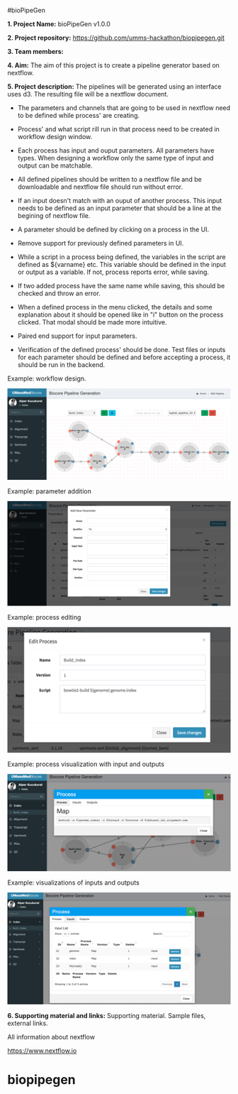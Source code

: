 #bioPipeGen

**1. Project Name:** 
bioPipeGen v1.0.0

**2. Project repository:** 
https://github.com/umms-hackathon/biopipegen.git

**3. Team members:**

**4. Aim:** 
The aim of this project is to create a pipeline generator based on nextflow.

**5. Project description:**
The pipelines will be generated using an interface uses d3. The resulting file will be a nextflow document.

* The parameters and channels that are going to be used in nextflow need to be defined while process' are creating.

* Process' and what script rill run in that process need to be created in workflow design window.

* Each process has input and ouput parameters. All parameters have types. When designing a workflow only the same type of input and output can be matchable. 

* All defined pipelines should be written to a nextflow file and be downloadable and nextflow file should run without error. 

* If an input doesn't match with an ouput of another process. This input needs to be defined as an input parameter that should be a line at the begining of nextflow file.   

* A parameter should be defined by clicking on a process in the UI.

* Remove support for previously defined parameters in UI. 

* While a script in a process being defined, the variables in the script are defined as ${varname} etc. This variable should be defined in the input or output as a variable. If not, process reports error, while saving.

* If two added process have the same name while saving, this should be checked and throw an error.

* When a defined process in the menu clicked, the details and some explanation about it should be opened like in "i" button on the process clicked. That modal should be made more intuitive.

* Paired end support for input parameters.

* Verification of the defined process' should be done. Test files or inputs for each parameter should be defined and before accepting a process, it should be run in the backend. 

Example: workflow design.

![Alt text](img/example1.png?raw=true "Example Workflow Design")

Example: parameter addition

![Alt text](img/example2.png?raw=true "Example Parameter Add")

Example: process editing

![Alt text](img/example3.png?raw=true "Example Process Edit")

Example: process visualization with input and outputs

![Alt text](img/example4.png?raw=true "Example Process Visualization")

Example: visualizations of inputs and outputs

![Alt text](img/example5.png?raw=true "Example Input Output Visualization")

**6. Supporting material and links:**
Supporting material. Sample files, external links.

All information about nextflow

https://www.nextflow.io

# biopipegen


